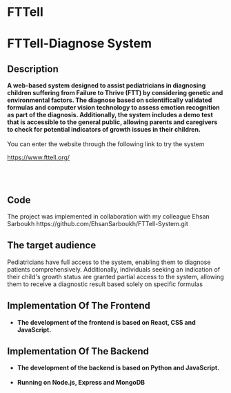# FTTell
<h1>FTTell-Diagnose System</h1>



<h2>Description</h2>
<b>A web-based system designed to assist pediatricians in diagnosing children suffering from Failure to Thrive (FTT) by considering genetic and environmental factors. The diagnose based on scientifically validated formulas and  computer vision technology to assess emotion recognition as part of the diagnosis. Additionally, the system includes a demo test that is accessible to the general public, allowing parents and caregivers to check for potential indicators of growth issues in their children.
</b>
<br />
<br />
You can enter the website through the following link to try the system 


https://www.fttell.org/


<br />
<br />

<h2> Code</h2>
The project was implemented in collaboration with my colleague Ehsan Sarboukh
https://github.com/EhsanSarboukh/FTTell-System.git
<h2>The target audience</h2>

Pediatricians have full access to the system, enabling them to diagnose patients comprehensively. Additionally, individuals seeking an indication of their child's growth status are granted partial access to the system, allowing them to receive a diagnostic result based solely on specific formulas 
<h2>Implementation Of The Frontend</h2>

- <b>The development of the frontend is based on React, CSS and JavaScript. </b>

<h2>Implementation Of The Backend</h2>

- <b>The development of the backend is based on Python and JavaScript. </b>
<br></br>
- <b>Running on Node.js, Express and MongoDB </b>






<!--
 ```diff
- text in red
+ text in green
! text in orange
# text in gray
@@ text in purple (and bold)@@
```
--!>
